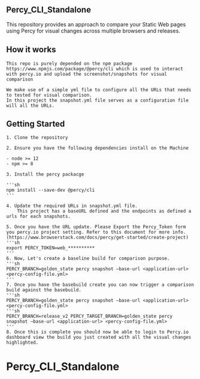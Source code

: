 ## Percy_CLI_Standalone

This repository provides an approach to compare your Static Web pages using Percy for visual changes across multiple browsers and releases.

## How it works

    This repo is purely depended on the npm package https://www.npmjs.com/package/@percy/cli which is used to interact with percy.io and upload the screenshot/snapshots for visual comparison

    We make use of a simple yml file to configure all the URLs that needs to tested for visual comparison. 
    In this project the snapshot.yml file serves as a configuration file will all the URLs. 

## Getting Started 

    1. Clone the repository

    2. Ensure you have the following dependencies install on the Machine

    - node >= 12
    - npm >= 8

    3. Install the percy packacge

    '''sh
    npm install --save-dev @percy/cli
    '''

    4. Update the required URLs in snapshot.yml file. 
        This project has a baseURL defined and the endpoints as defined a urls for each snapshots. 

    5. Once you have the URL update. Please Export the Percy_Token form you percy.io project setting. Refer to this document for more info. (https://www.browserstack.com/docs/percy/get-started/create-project)
    '''sh 
    export PERCY_TOKEN=web_**********
    '''
    6. Now, Let's create a baseline build for comparison purpose. 
    '''sh
    PERCY_BRANCH=golden_state percy snapshot –base-url <application-url> <percy-config-file.yml>
    '''
    7. Once you have the basebuild create you can now trigger a comparison build against the basebuild. 
    '''sh
    PERCY_BRANCH=golden_state percy snapshot –base-url <application-url> <percy-config-file.yml>
    '''sh
    PERCY_BRANCH=release_v2 PERCY_TARGET_BRANCH=golden_state percy snapshot –base-url <application-url> <percy-config-file.yml>
    '''
    8. Once this is complete you should now be able to login to Percy.io dashboard view the build you just created with all the visual changes highlighted. 






# Percy_CLI_Standalone
